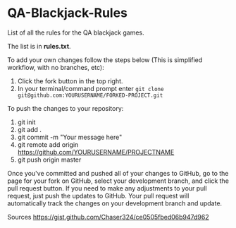 # QA-Blackjack-Rules
List of all the rules for the QA blackjack games.

The list is in **rules.txt**.

To add your own changes follow the steps below (This is simplified workflow, with no branches, etc):

1. Click the fork button in the top right.
2. In your terminal/command prompt enter ```git clone git@github.com:YOURUSERNAME/FORKED-PROJECT.git```

To push the changes to your repository:

1. git init
2. git add .
3. git commit -m "Your message here"
4. git remote add origin https://github.com/YOURUSERNAME/PROJECTNAME
5. git push origin master

Once you've committed and pushed all of your changes to GitHub, go to the page for your fork on GitHub, select your development branch, and click the pull request button. If you need to make any adjustments to your pull request, just push the updates to GitHub. Your pull request will automatically track the changes on your development branch and update.

Sources https://gist.github.com/Chaser324/ce0505fbed06b947d962

